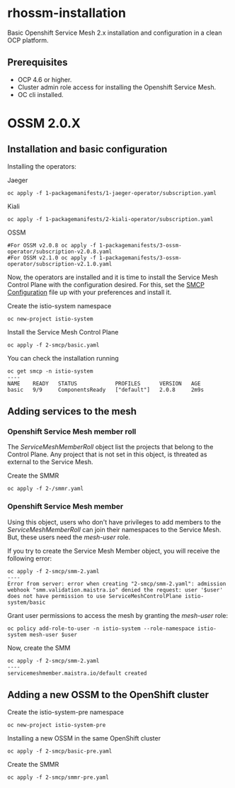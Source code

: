 # rhossm-installation
Basic Openshift Service Mesh 2.x installation and configuration in a clean OCP platform.


## Prerequisites
 - OCP 4.6 or higher.
 - Cluster admin role access for installing the Openshift Service Mesh.
 - OC cli installed.

# OSSM 2.0.X

## Installation and basic configuration

Installing the operators:

Jaeger
```
oc apply -f 1-packagemanifests/1-jaeger-operator/subscription.yaml
```

Kiali
```
oc apply -f 1-packagemanifests/2-kiali-operator/subscription.yaml
```

OSSM
```
#For OSSM v2.0.8 oc apply -f 1-packagemanifests/3-ossm-operator/subscription-v2.0.8.yaml
#For OSSM v2.1.0 oc apply -f 1-packagemanifests/3-ossm-operator/subscription-v2.1.0.yaml
```

Now, the operators are installed and it is time to install the Service Mesh Control Plane with the configuration desired. For this, set the [SMCP Configuration](./2-smcp/basic.yaml) file up with your preferences and install it.

Create the istio-system namespace
```
oc new-project istio-system
```

Install the Service Mesh Control Plane
```
oc apply -f 2-smcp/basic.yaml
```

You can check the installation running
```
oc get smcp -n istio-system
----
NAME    READY   STATUS            PROFILES      VERSION   AGE
basic   9/9     ComponentsReady   ["default"]   2.0.8     2m9s
```

## Adding services to the mesh

### Openshift Service Mesh member roll

The *ServiceMeshMemberRoll* object list the projects that belong to the Control Plane. Any project that is not set in this object, is threated as external to the Service Mesh.

Create the SMMR
```
oc apply -f 2-/smmr.yaml
```

### Openshift Service Mesh member

Using this object, users who don't have privileges to add members to the *ServiceMeshMemberRoll* can join their namespaces to the Service Mesh. But, these users need the *mesh-user* role.

If you try to create the Service Mesh Member object, you will receive the following error:
```
oc apply -f 2-smcp/smm-2.yaml 
----
Error from server: error when creating "2-smcp/smm-2.yaml": admission webhook "smm.validation.maistra.io" denied the request: user '$user' does not have permission to use ServiceMeshControlPlane istio-system/basic
```

Grant user permissions to access the mesh by granting the *mesh-user* role:
```
oc policy add-role-to-user -n istio-system --role-namespace istio-system mesh-user $user
```

Now, create the SMM
```
oc apply -f 2-smcp/smm-2.yaml
----
servicemeshmember.maistra.io/default created
```

## Adding a new OSSM to the OpenShift cluster
Create the istio-system-pre namespace
```
oc new-project istio-system-pre
```

Installing a new OSSM in the same OpenShift cluster
```
oc apply -f 2-smcp/basic-pre.yaml
```

Create the SMMR
```
oc apply -f 2-smcp/smmr-pre.yaml